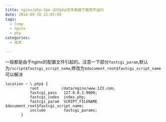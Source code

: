 ```yaml
---
title: nginx/php-fpm 访问php文件直接下载而不运行
date: 2016-09-10 22:07:59
tags:
  - lnmp
  - nginx
  - php
categories:
  - 技术

---
```

一般都是由于nginx的配置文件引起的。注意一下部分`fastcgi_param`,默认为`/script$fastcgi_script_name`,修改为`$document_root$fastcgi_script_name`可以解决
```
location ~ \.php$ {
           root          /data/nginx/www.123.com;
           fastcgi_pass   127.0.0.1:9000;
           fastcgi_index  index.php;
           fastcgi_param  SCRIPT_FILENAME $document_root$fastcgi_script_name;
           include        fastcgi_params;
       }
```
